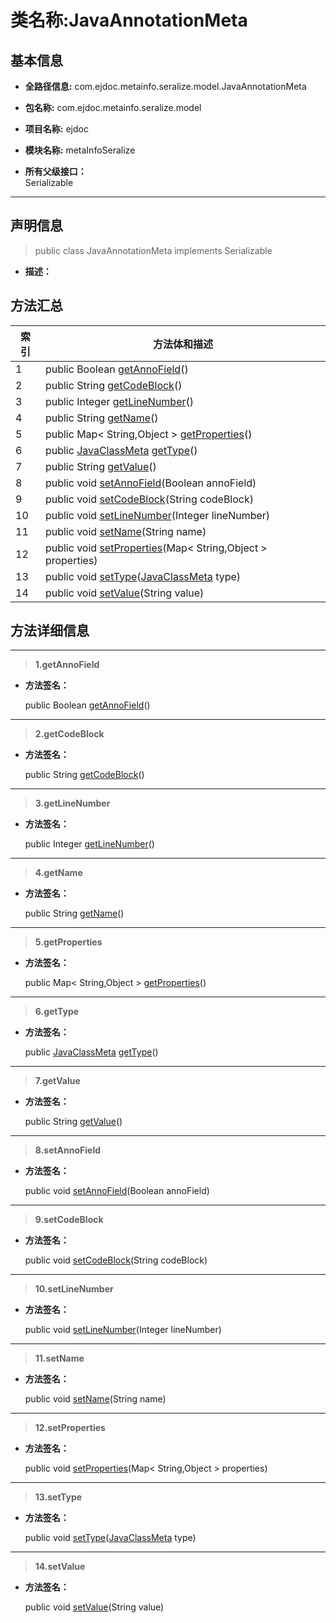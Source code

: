 # 类名称:JavaAnnotationMeta

## 基本信息

* **全路径信息:** com.ejdoc.metainfo.seralize.model.JavaAnnotationMeta
* **包名称:** com.ejdoc.metainfo.seralize.model
* **项目名称:** ejdoc
* **模块名称:** metaInfoSeralize






* **所有父级接口：**  
Serializable


---

## 声明信息
> public class JavaAnnotationMeta   implements Serializable   


* **描述：** 

  








## 方法汇总

|   索引  |    方法体和描述   |
| ---- | ---- |
|1|public Boolean [getAnnoField](#innerlink-getannofield)()   <br/>|
|2|public String [getCodeBlock](#innerlink-getcodeblock)()   <br/>|
|3|public Integer [getLineNumber](#innerlink-getlinenumber)()   <br/>|
|4|public String [getName](#innerlink-getname)()   <br/>|
|5|public Map< String,Object > [getProperties](#innerlink-getproperties)()   <br/>|
|6|public [JavaClassMeta](/metaInfoSeralize/com/ejdoc/metainfo/seralize/model/JavaClassMeta.md) [getType](#innerlink-gettype)()   <br/>|
|7|public String [getValue](#innerlink-getvalue)()   <br/>|
|8|public void [setAnnoField](#innerlink-setannofield-javalangboolean)(Boolean annoField)   <br/>|
|9|public void [setCodeBlock](#innerlink-setcodeblock-javalangstring)(String codeBlock)   <br/>|
|10|public void [setLineNumber](#innerlink-setlinenumber-javalanginteger)(Integer lineNumber)   <br/>|
|11|public void [setName](#innerlink-setname-javalangstring)(String name)   <br/>|
|12|public void [setProperties](#innerlink-setproperties-javautilmap)(Map< String,Object > properties)   <br/>|
|13|public void [setType](#innerlink-settype-comejdocmetainfoseralizemodeljavaclassmeta)([JavaClassMeta](/metaInfoSeralize/com/ejdoc/metainfo/seralize/model/JavaClassMeta.md) type)   <br/>|
|14|public void [setValue](#innerlink-setvalue-javalangstring)(String value)   <br/>|








## 方法详细信息

---
> **1.<span id="innerlink-getannofield">getAnnoField</span>**

* **方法签名：** 

  public Boolean [getAnnoField](#getannofield)()   







---
> **2.<span id="innerlink-getcodeblock">getCodeBlock</span>**

* **方法签名：** 

  public String [getCodeBlock](#getcodeblock)()   







---
> **3.<span id="innerlink-getlinenumber">getLineNumber</span>**

* **方法签名：** 

  public Integer [getLineNumber](#getlinenumber)()   







---
> **4.<span id="innerlink-getname">getName</span>**

* **方法签名：** 

  public String [getName](#getname)()   







---
> **5.<span id="innerlink-getproperties">getProperties</span>**

* **方法签名：** 

  public Map< String,Object > [getProperties](#getproperties)()   







---
> **6.<span id="innerlink-gettype">getType</span>**

* **方法签名：** 

  public [JavaClassMeta](/metaInfoSeralize/com/ejdoc/metainfo/seralize/model/JavaClassMeta.md) [getType](#gettype)()   







---
> **7.<span id="innerlink-getvalue">getValue</span>**

* **方法签名：** 

  public String [getValue](#getvalue)()   







---
> **8.<span id="innerlink-setannofield-javalangboolean">setAnnoField</span>**

* **方法签名：** 

  public void [setAnnoField](#setannofield-javalangboolean)(Boolean annoField)   







---
> **9.<span id="innerlink-setcodeblock-javalangstring">setCodeBlock</span>**

* **方法签名：** 

  public void [setCodeBlock](#setcodeblock-javalangstring)(String codeBlock)   







---
> **10.<span id="innerlink-setlinenumber-javalanginteger">setLineNumber</span>**

* **方法签名：** 

  public void [setLineNumber](#setlinenumber-javalanginteger)(Integer lineNumber)   







---
> **11.<span id="innerlink-setname-javalangstring">setName</span>**

* **方法签名：** 

  public void [setName](#setname-javalangstring)(String name)   







---
> **12.<span id="innerlink-setproperties-javautilmap">setProperties</span>**

* **方法签名：** 

  public void [setProperties](#setproperties-javautilmap)(Map< String,Object > properties)   







---
> **13.<span id="innerlink-settype-comejdocmetainfoseralizemodeljavaclassmeta">setType</span>**

* **方法签名：** 

  public void [setType](#settype-comejdocmetainfoseralizemodeljavaclassmeta)([JavaClassMeta](/metaInfoSeralize/com/ejdoc/metainfo/seralize/model/JavaClassMeta.md) type)   







---
> **14.<span id="innerlink-setvalue-javalangstring">setValue</span>**

* **方法签名：** 

  public void [setValue](#setvalue-javalangstring)(String value)   







